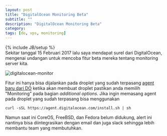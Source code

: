 ```yaml
---
layout: post
title: "DigitalOcean Monitoring Beta"
subtitle: ""
description: "DigitalOcean Monitoring Beta"
category: 
tags: [do, vps, monitoring]
---
```

{% include JB/setup %}  
Sekitar tanggal 15 Februari 2017 lalu saya mendapat surel dari DigitalOcean, mengenai undangan untuk mencoba fitur beta mereka tentang monitoring server kita.  

<img src="{{ site.url }}/img/digitalocean-monitor.gif" class="img-responsive" alt="digitalocean-monitor">  

Fitur ini hanya bisa dijalankan pada droplet yang sudah terpasang [agent baru dari DO](https://www.digitalocean.com/community/tutorials/how-to-install-and-use-the-digitalocean-agent-for-additional-droplet-graphs) 
ketika akan membuat droplet pastikan anda memilih "Monitoring" pada bagian _additional options_. Jika ingin memasang agent pada droplet yang sudah terpasang bisa menggunakan  

`curl -sSL https://agent.digitalocean.com/install.sh | sh`  

Namun saat ini CoreOS, FreeBSD, dan Fedora belum didukung, alert ini nantinya bisa diintegrasikan dengan email dan juga slack sehingga lebih membantu team yang membutuhkan.